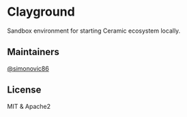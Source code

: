 # Clayground
Sandbox environment for starting Ceramic ecosystem locally.

## Maintainers
[@simonovic86](https://github.com/simonovic86)

## License
MIT & Apache2
